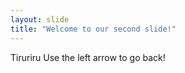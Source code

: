 ```yaml
---
layout: slide
title: "Welcome to our second slide!"
---
```

Tiruriru
Use the left arrow to go back!
